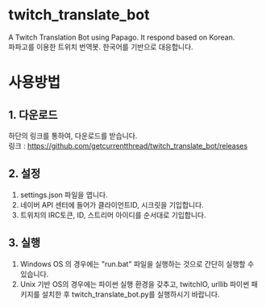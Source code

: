 # twitch_translate_bot
A Twitch Translation Bot using Papago. It respond based on Korean.<br>
파파고를 이용한 트위치 번역봇. 한국어를 기반으로 대응합니다.

# 사용방법

## 1. 다운로드

하단의 링크를 통하여, 다운로드를 받습니다.<br>
링크 : https://github.com/getcurrentthread/twitch_translate_bot/releases

## 2. 설정

1. settings.json 파일을 엽니다.
2. 네이버 API 센터에 들어가 클라이언트ID, 시크릿을 기입합니다.
3. 트위치의 IRC토큰, ID, 스트리머 아이디를 순서대로 기입합니다.

## 3. 실행

1. Windows OS 의 경우에는 "run.bat" 파일을 실행하는 것으로 간단히 실행할 수 있습니다. <br>
2. Unix 기반 OS의 경우에는 파이썬 실행 환경을 갖추고, twitchIO, urllib 파이썬 패키지를 설치한 후
 twitch_translate_bot.py를 실행하시기 바랍니다.
